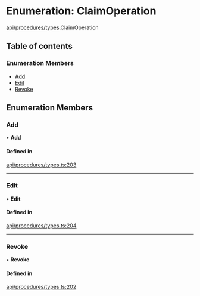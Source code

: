 # Enumeration: ClaimOperation

[api/procedures/types](../wiki/api.procedures.types).ClaimOperation

## Table of contents

### Enumeration Members

- [Add](../wiki/api.procedures.types.ClaimOperation#add)
- [Edit](../wiki/api.procedures.types.ClaimOperation#edit)
- [Revoke](../wiki/api.procedures.types.ClaimOperation#revoke)

## Enumeration Members

### Add

• **Add**

#### Defined in

[api/procedures/types.ts:203](https://github.com/PolymathNetwork/polymesh-sdk/blob/49113a20/src/api/procedures/types.ts#L203)

___

### Edit

• **Edit**

#### Defined in

[api/procedures/types.ts:204](https://github.com/PolymathNetwork/polymesh-sdk/blob/49113a20/src/api/procedures/types.ts#L204)

___

### Revoke

• **Revoke**

#### Defined in

[api/procedures/types.ts:202](https://github.com/PolymathNetwork/polymesh-sdk/blob/49113a20/src/api/procedures/types.ts#L202)
